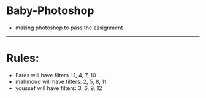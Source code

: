 # Baby-Photoshop
- making photoshop to pass the assignment
---
# Rules:
- Fares will have filters  : 1, 4, 7, 10
- mahmoud will have filters: 2, 5, 8, 11
- youssef will have filters: 3, 6, 9, 12
